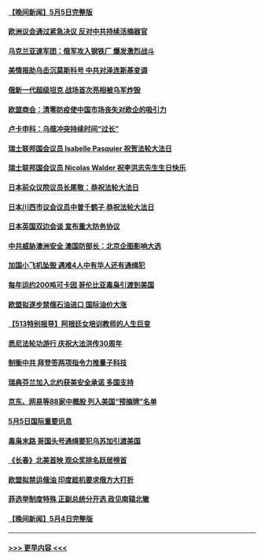 #### [【晚间新闻】5月5日完整版](../pages/prog202/a103419074.md?t=05061201) 
#### [欧洲议会通过紧急决议 反对中共持续活摘器官](../pages/prog202/a103419176.md?t=05061201) 
#### [乌克兰亚速军团：俄军攻入钢铁厂 爆发激烈战斗](../pages/prog202/a103418844.md?t=05061201) 
#### [美情报助乌击沉莫斯科号 中共对泽连斯基变调](../pages/prog202/a103419049.md?t=05061201) 
#### [俄新一代超级坦克 战场首次亮相被乌军炸毁](../pages/prog202/a103418855.md?t=05061201) 
#### [欧盟商会：清零防疫使中国市场丧失对欧企的吸引力](../pages/prog202/a103418835.md?t=05061201) 
#### [卢卡申科：乌俄冲突持续时间“过长”](../pages/prog202/a103418826.md?t=05061201) 
#### [瑞士联邦国会议员 Isabelle Pasquier 祝贺法轮大法日](../pages/prog202/a103418804.md?t=05061201) 
#### [瑞士联邦国会议员 Nicolas Walder 祝李洪志先生生日快乐](../pages/prog202/a103418800.md?t=05061201) 
#### [日本前众议院议员长尾敬：恭祝法轮大法日](../pages/prog202/a103418787.md?t=05061201) 
#### [日本川西市议会议员中曽千鹤子 恭祝法轮大法日](../pages/prog202/a103418785.md?t=05061201) 
#### [日本英国双边会谈 宣布重大防务协议](../pages/prog202/a103418723.md?t=05061201) 
#### [中共威胁澳洲安全 澳国防部长：北京企图影响大选](../pages/prog202/a103418705.md?t=05061201) 
#### [加国小飞机坠毁 遇难4人中有华人还有通缉犯](../pages/prog202/a103418623.md?t=05061201) 
#### [每年运约200吨可卡因 哥伦比亚毒枭引渡到美国](../pages/prog202/a103418665.md?t=05061201) 
#### [欧盟拟逐步禁俄石油进口 国际油价大涨](../pages/prog202/a103418559.md?t=05061201) 
#### [【513特别报导】阿根廷女培训教师的人生巨变](../pages/prog202/a103418545.md?t=05061201) 
#### [悉尼法轮功游行 庆祝大法洪传30周年](../pages/prog202/a103418538.md?t=05061201) 
#### [制衡中共 拜登签两项指令力推量子科技](../pages/prog202/a103418383.md?t=05061201) 
#### [瑞典芬兰加入北约获美安全承诺 多国支持](../pages/prog202/a103418401.md?t=05061201) 
#### [京东、网易等88家中概股 列入美国“预摘牌”名单](../pages/prog202/a103418453.md?t=05061201) 
#### [5月5日国际重要讯息](../pages/prog202/a103418358.md?t=05061201) 
#### [毒枭末路 哥国头号通缉要犯乌苏加引渡美国](../pages/prog202/a103418309.md?t=05061201) 
#### [《长春》北美首映 观众奖排名跃居榜首](../pages/prog202/a103418279.md?t=05061201) 
#### [欧盟拟禁运俄油 印度趁机要求俄方大打折](../pages/prog202/a103418250.md?t=05061201) 
#### [菲选举制度特殊 正副总统分开选 政见南辕北辙](../pages/prog202/a103418227.md?t=05061201) 
#### [【晚间新闻】5月4日完整版](../pages/prog202/a103418096.md?t=05061201) 

----
#### [ >>> 更早内容 <<< ](../indexes/prog202-earlier.md)

